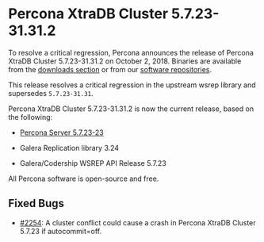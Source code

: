 # Percona XtraDB Cluster 5.7.23-31.31.2

To resolve a critical regression, Percona announces the release of Percona XtraDB Cluster
5.7.23-31.31.2 on October 2, 2018.  Binaries are available from the [downloads section](https://www.percona.com/downloads/Percona-XtraDB-Cluster-57/) or from our
[software repositories](../install/index.md#install).

This release resolves a critical regression in the upstream wsrep library and
supersedes `5.7.23-31.31`.

Percona XtraDB Cluster 5.7.23-31.31.2 is now the current release,
based on the following:


* [Percona Server 5.7.23-23](https://www.percona.com/doc/percona-server/5.7/release-notes/Percona-Server-5.7.23-23.html)


* Galera Replication library 3.24


* Galera/Codership WSREP API Release 5.7.23

All Percona software is open-source and free.

## Fixed Bugs


* [#2254](https://jira.percona.com/browse/PXC-2254): A cluster conflict could cause a crash in Percona XtraDB Cluster 5.7.23 if
autocommit=off.
